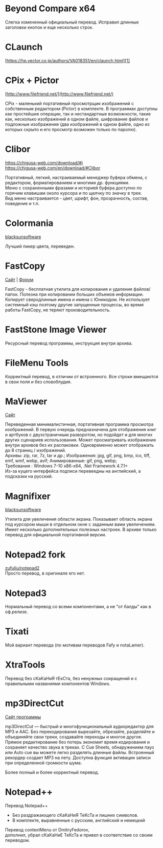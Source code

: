 # Beyond Compare x64  
  
Слегка измененный официальный перевод. Исправил длинные заголовки кнопок и еще несколько строк.  
  
# CLaunch

[https://hp.vector.co.jp/authors/VA018351/en/claunch.html][1]

  [1]: https://hp.vector.co.jp/authors/VA018351/en/claunch.html
  
 # CPix + Pictor

[http://www.filefriend.net/](http://www.filefriend.net/)  
  
CPix - маленький портативный просмотрщик изображений с собственным редактором (Pictor) в комплекте. В программах доступны как простейшие операции, так и нестандартные возможности, такие как, несколько изображений в одном файле, шифрование файлов и подложные изображения (два изображений в одном файле, одно из которых скрыто и его просмотр возможен только по паролю).
  
# Clibor

  <a href="https://chigusa-web.com/download/#i" target="_blank">https://chigusa-web.com/download/#i</a>  
  <a href="https://chigusa-web.com/en/download/#Clibor" target="_blank">https://chigusa-web.com/en/download/#Clibor</a>  
  
Портативный, легкий, настраиваемый менеджер буфера обмена, с редактором, форматированием и многими др. функциями.  
Меню с сохраненными фразами и историей буфера доступно по горячим клавишам около курсора и по щелчку по значку в трее.  
Вид меню настраивается - цвет, шрифт, фон, прозрачность, состав, поведение и т.п.  
  
# Colormania

  [blacksunsoftware](http://www.blacksunsoftware.com/screenmagnifier.html)
  
Лучший пикер цвета, переведен.
  
# FastCopy

  <a href="https://fastcopy.jp/" target="_blank">Сайт</a> | <a href="https://groups.google.com/forum/#!forum/fastcopy-bb-eng" target="_blank">Форум</a>
  
FastCopy - бесплатная утилита для копирования и удаления файлов/папок. Полезна при копировании больших объемов информации. Копирует сверхдлинные имена и имена с Юникодом. Не использует системный кэш поэтому другие запущенные процессы, во время работы FastCopy, не теряют производительность.
 
# FastStone Image Viewer

Ресурсный перевод программы, инструкция внутри архива.
 
# FileMenu Tools

Корректный перевод, в отличии от встроенного. Все строки вмещаются в свои поля и без словоблудия.  
  
# MaViewer
  
 [Сайт](http://www.moreread.net/)
  
Переведенная минималистичная, портативная программа просмотра изображений. В первую очередь предназначена для отображения книг и артбуков с двухстраничным разворотом, но подойдет и для многих других сценариев использования. Может просматривать изображения внутри архивов без их распаковки. Одновременно может отображать до 8 страниц / изображений.  
Архивы: zip, rar, 7z, tar и др.; Изображения: jpg, gif, png, bmp, ico, tiff, emf, wmf, webp, avif; Анимированные: gif, png, webp;  
Требования : Windows 7-10 x86-x64, .Net Framework 4.7.1+  
Из-за куцего интерфейса подписи перевеедны на английский, а подсказки на русский.
  
# Magnifixer
  
  [blacksunsoftware](http://www.blacksunsoftware.com/screenmagnifier.html)
  
Утилита для увеличения области экрана. Показывает область экрана под курсором мыши в отдельном окне с заданным вами увеличением.
Имеет несколько дополнительных полезных настроек. В архиве только перевод для официальной портативной версии.
  
# Notepad2 fork

[zufuliu/notepad2](https://github.com/zufuliu/notepad2)  
Просто перевод, в оригинале его нет.  
  
# Notepad3

Нормальный перевод со всеми компонентами, а не "от балды" как в оф.релизе.
  
# Tixati
  
Мой вариант перевода (по мотивам переводов Fafy и notaLamer).
  
 # XtraTools
  
Перевод без сКаКаНиЯ тЕкСта, без ненужных сокращений и с правильными названиями компонентов Windows.
  
 # mp3DirectCut
  
  <a href="http://mpesch3.de/" target="_blank">Сайт программы</a>
  
mp3DirectCut — быстрый и многофункциональный аудиоредактор для MP3 и AAC. Без перекодирования вырезайте, обрезайте, разделяйте и объединяйте свои треки, создавайте переходы и многое другое. Прямое редактирование без потерь экономит время кодирования и сохраняет качество звука в треках. С Cue Sheets, обнаружением пауз или Auto cue вы можете легко разделять длинные файлы. Встроенный рекордер создает MP3 на лету. Доступна функция активации записи при определенной громкости шума.
  
Более полный и более корректный перевод.
 
# Notepad++

Перевод Notepad++  
* Без раздражающего сКаКаНиЯ ТеКсТа и лишних символов.  
* В комплекте, выравненные с русским, английский и немецкий 

Перевод contextMenu от DmitryFedorov,  
дополнил, убрал сКаКаНиЕ ТеКсТа и привел в соответствие со своим переводом.
